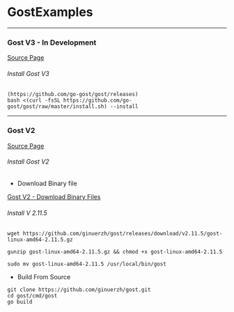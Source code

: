 # GostExamples

--------------
### Gost V3 - In Development

[Source Page](https://github.com/go-gost/gost/blob/master/README_en.md)

###### Install Gost V3
```
(https://github.com/go-gost/gost/releases)
bash <(curl -fsSL https://github.com/go-gost/gost/raw/master/install.sh) --install
```

-----
### Gost V2

[Source Page](https://github.com/ginuerzh/gost/blob/master/README_en.md)

###### Install Gost V2


* Download Binary file

[Gost V2 - Download Binary Files](https://github.com/ginuerzh/gost/releases)

###### Install V 2.11.5
```
wget https://github.com/ginuerzh/gost/releases/download/v2.11.5/gost-linux-amd64-2.11.5.gz

gunzip gost-linux-amd64-2.11.5.gz && chmod +x gost-linux-amd64-2.11.5

sudo mv gost-linux-amd64-2.11.5 /usr/local/bin/gost
```

  * Build From Source 
```
git clone https://github.com/ginuerzh/gost.git
cd gost/cmd/gost
go build
```

